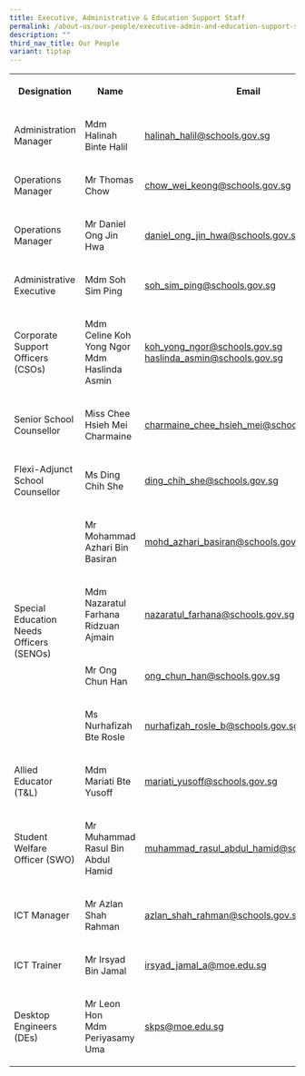 ```yaml
---
title: Executive, Administrative & Education Support Staff
permalink: /about-us/our-people/executive-admin-and-education-support-staff/
description: ""
third_nav_title: Our People
variant: tiptap
---
```

<table style="minWidth: 75px">
<colgroup>
<col>
<col>
<col>
</colgroup>
<tbody>
<tr>
<th rowspan="1" colspan="1">
<p>Designation</p>
</th>
<th rowspan="1" colspan="1">
<p>Name</p>
</th>
<th rowspan="1" colspan="1">
<p>Email</p>
</th>
</tr>
<tr>
<td rowspan="1" colspan="1">
<p>Administration Manager</p>
</td>
<td rowspan="1" colspan="1">
<p>Mdm Halinah Binte Halil</p>
</td>
<td rowspan="1" colspan="1">
<p><a href="mailto:halinah_halil@schools.gov.sg" rel="noopener noreferrer nofollow" target="_blank">halinah_halil@schools.gov.sg</a>
</p>
</td>
</tr>
<tr>
<td rowspan="1" colspan="1">
<p>Operations Manager</p>
</td>
<td rowspan="1" colspan="1">
<p>Mr Thomas Chow</p>
</td>
<td rowspan="1" colspan="1">
<p><a href="mailto:chow_wei_keong@schools.gov.sg" rel="noopener noreferrer nofollow" target="_blank">chow_wei_keong@schools.gov.sg</a>
</p>
</td>
</tr>
<tr>
<td rowspan="1" colspan="1">
<p>Operations Manager</p>
</td>
<td rowspan="1" colspan="1">
<p>Mr Daniel Ong Jin Hwa</p>
</td>
<td rowspan="1" colspan="1">
<p><a href="mailto:daniel_ong_jin_hwa@schools.gov.sg" rel="noopener noreferrer nofollow" target="_blank">daniel_ong_jin_hwa@schools.gov.sg</a>
</p>
</td>
</tr>
<tr>
<td rowspan="1" colspan="1">
<p>Administrative Executive</p>
</td>
<td rowspan="1" colspan="1">
<p>Mdm Soh Sim Ping</p>
</td>
<td rowspan="1" colspan="1">
<p><a href="mailto:soh_sim_ping@schools.gov.sg" rel="noopener noreferrer nofollow" target="_blank">soh_sim_ping@schools.gov.sg</a>
</p>
</td>
</tr>
<tr>
<td rowspan="1" colspan="1">
<p>Corporate Support Officers (CSOs)</p>
</td>
<td rowspan="1" colspan="1">
<p>Mdm Celine Koh Yong Ngor
<br>Mdm Haslinda Asmin</p>
</td>
<td rowspan="1" colspan="1">
<p><a href="mailto:koh_yong_ngor@schools.gov.sg" rel="noopener noreferrer nofollow" target="_blank">koh_yong_ngor@schools.gov.sg</a>
<br><a href="mailto:haslinda_asmin@school.gov.sg" rel="noopener noreferrer nofollow" target="_blank">haslinda_asmin@schools.gov.sg</a>
</p>
</td>
</tr>
<tr>
<td rowspan="1" colspan="1">
<p>Senior School Counsellor</p>
</td>
<td rowspan="1" colspan="1">
<p>Miss Chee Hsieh Mei Charmaine</p>
</td>
<td rowspan="1" colspan="1">
<p><a href="mailto:charmaine_chee_hsieh_mei@schools.gov.sg" rel="noopener noreferrer nofollow" target="_blank">charmaine_chee_hsieh_mei@schools.gov.sg</a>
</p>
</td>
</tr>
<tr>
<td rowspan="1" colspan="1">
<p>Flexi-Adjunct School Counsellor</p>
</td>
<td rowspan="1" colspan="1">
<p>Ms Ding Chih She</p>
</td>
<td rowspan="1" colspan="1">
<p><a href="mailto:ding_chih_she@schools.gov.sg" rel="noopener noreferrer nofollow" target="_blank">ding_chih_she@schools.gov.sg</a>
</p>
</td>
</tr>
<tr>
<td rowspan="4" colspan="1">
<p>Special Education Needs Officers (SENOs)</p>
</td>
<td rowspan="1" colspan="1">
<p>Mr Mohammad Azhari Bin Basiran</p>
</td>
<td rowspan="1" colspan="1">
<p><a href="mailto:mohd_azhari_basiran@schools.gov.sg" rel="noopener noreferrer nofollow" target="_blank">mohd_azhari_basiran@schools.gov.sg</a>
</p>
</td>
</tr>
<tr>
<td rowspan="1" colspan="1">
<p>Mdm Nazaratul Farhana Ridzuan Ajmain</p>
</td>
<td rowspan="1" colspan="1">
<p><a href="mailto:nazaratul_farhana@schools.gov.sg" rel="noopener noreferrer nofollow" target="_blank">nazaratul_farhana@schools.gov.sg</a>
</p>
</td>
</tr>
<tr>
<td rowspan="1" colspan="1">
<p>Mr Ong Chun Han</p>
</td>
<td rowspan="1" colspan="1">
<p><a href="mailto:ong_chun_han@schools.gov.sg" rel="noopener noreferrer nofollow" target="_blank">ong_chun_han@schools.gov.sg</a>
</p>
</td>
</tr>
<tr>
<td rowspan="1" colspan="1">
<p>Ms Nurhafizah Bte Rosle</p>
</td>
<td rowspan="1" colspan="1">
<p><a href="mailto:nurhafizah_rosle_b@schools.gov.sg" rel="noopener noreferrer nofollow" target="_blank">nurhafizah_rosle_b@schools.gov.sg</a>
</p>
</td>
</tr>
<tr>
<td rowspan="1" colspan="1">
<p>Allied Educator (T&amp;L)</p>
</td>
<td rowspan="1" colspan="1">
<p>Mdm Mariati Bte Yusoff</p>
</td>
<td rowspan="1" colspan="1">
<p><a href="mailto:mariati_yusoff@school.gov.sg" rel="noopener noreferrer nofollow" target="_blank">mariati_yusoff@schools.gov.sg</a>
</p>
</td>
</tr>
<tr>
<td rowspan="1" colspan="1">
<p>Student Welfare Officer (SWO)</p>
</td>
<td rowspan="1" colspan="1">
<p>Mr Muhammad Rasul Bin Abdul Hamid</p>
</td>
<td rowspan="1" colspan="1">
<p><a href="mailto:muhammad_rasul_abdul_hamid@schools.gov.sg" rel="noopener noreferrer nofollow" target="_blank">muhammad_rasul_abdul_hamid@schools.gov.sg</a>
</p>
</td>
</tr>
<tr>
<td rowspan="1" colspan="1">
<p>ICT Manager</p>
</td>
<td rowspan="1" colspan="1">
<p>Mr Azlan Shah Rahman</p>
</td>
<td rowspan="1" colspan="1">
<p><a href="mailto:azlan_shah_rahman@schools.gov.sg" rel="noopener noreferrer nofollow" target="_blank">azlan_shah_rahman@schools.gov.sg</a>
</p>
</td>
</tr>
<tr>
<td rowspan="1" colspan="1">
<p>ICT Trainer</p>
</td>
<td rowspan="1" colspan="1">
<p>Mr Irsyad Bin Jamal</p>
</td>
<td rowspan="1" colspan="1">
<p><a href="mailto:irsyad_jamal_a@moe.edu.sg" rel="noopener noreferrer nofollow" target="_blank">irsyad_jamal_a@moe.edu.sg</a>
</p>
</td>
</tr>
<tr>
<td rowspan="1" colspan="1">
<p>Desktop Engineers (DEs)</p>
</td>
<td rowspan="1" colspan="1">
<p>Mr Leon Hon
<br>Mdm Periyasamy Uma</p>
</td>
<td rowspan="1" colspan="1">
<p><a href="mailto:skps@moe.edu.sg" rel="noopener noreferrer nofollow" target="_blank">skps@moe.edu.sg</a>
</p>
</td>
</tr>
</tbody>
</table>
<p></p>